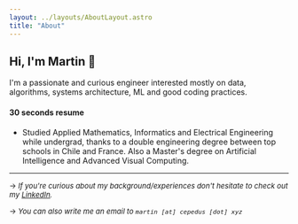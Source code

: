```yaml
---
layout: ../layouts/AboutLayout.astro
title: "About"
---
```


## Hi, I'm Martin 👋

I'm a passionate and curious engineer interested mostly on data, algorithms, systems architecture, ML and good coding practices. 

#### 30 seconds resume

- Studied Applied Mathematics, Informatics and Electrical Engineering while undergrad, thanks to a double engineering degree between top schools in Chile and France. Also a Master's degree on Artificial Intelligence and Advanced Visual Computing.


***

<font size="2"> &rarr; *If you're curious about my background/experiences don't hesitate to check out my [LinkedIn](https://www.linkedin.com/in/cepedus).*

&rarr; *You can also write me an email to `martin [at] cepedus [dot] xyz`*</font>
